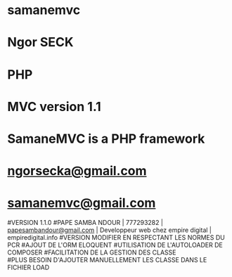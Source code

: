 
# samanemvc
# Ngor SECK
# PHP 
# MVC version 1.1
# SamaneMVC is a PHP framework
# ngorsecka@gmail.com
# samanemvc@gmail.com

#VERSION 1.1.0
#PAPE SAMBA NDOUR | 777293282 | papesambandour@gmail.com | Developpeur web chez empire digital | empiredigital.info 
#VERSION MODIFIER EN RESPECTANT LES NORMES DU PCR
#AJOUT DE L'ORM ELOQUENT 
#UTILISATION DE L'AUTOLOADER DE COMPOSER
#FACILITATION DE LA GESTION DES CLASSE  
#PLUS BESOIN D'AJOUTER MANUELLEMENT LES CLASSE DANS LE FICHIER LOAD
